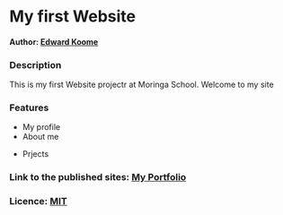 # My first Website
#### Author: [Edward Koome](github.com/KoomeA)

### Description 

This is my first Website projectr at Moringa School.
Welcome to my site

### Features

* My profile
* About me
- Prjects

### Link to the published sites: [My Portfolio](kenyacode.co.ke)

### Licence: [MIT]()